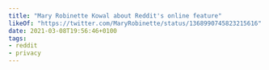 ```yaml
---
title: "Mary Robinette Kowal about Reddit's online feature"
likeOf: "https://twitter.com/MaryRobinette/status/1368990745823215616"
date: 2021-03-08T19:56:46+0100
tags:
- reddit
- privacy
---
```

